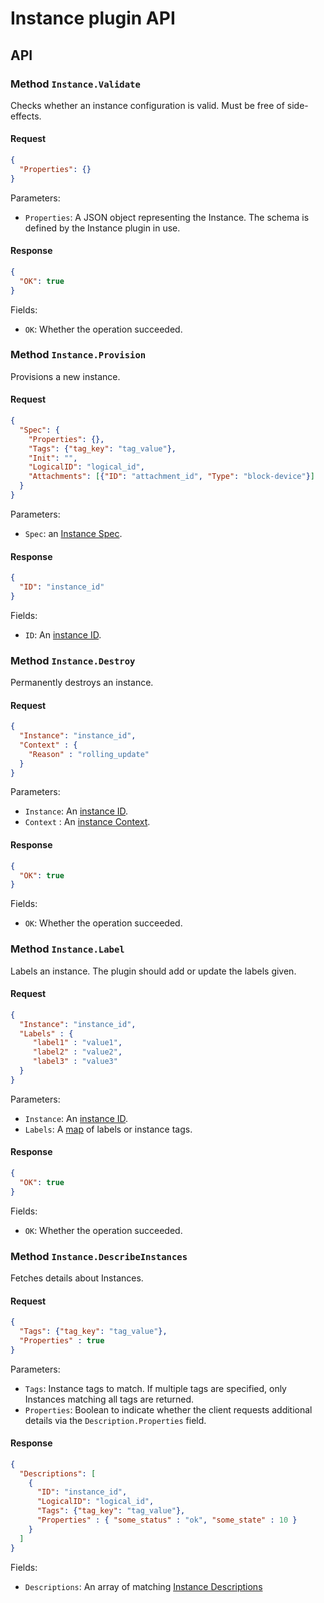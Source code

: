 # Instance plugin API

<!-- SOURCE-CHECKSUM pkg/spi/instance/* 9117db2da2ea1073a6f94b241e6c6a9a0a9048d452c44631323150dfeffdfde2b8c5ba85e274fabe -->

## API

### Method `Instance.Validate`
Checks whether an instance configuration is valid.  Must be free of side-effects.

#### Request
```json
{
  "Properties": {}
}
```

Parameters:
- `Properties`: A JSON object representing the Instance.  The schema is defined by the Instance plugin in use.


#### Response
```json
{
  "OK": true
}
```

Fields:
- `OK`: Whether the operation succeeded.

### Method `Instance.Provision`
Provisions a new instance.

#### Request
```json
{
  "Spec": {
    "Properties": {},
    "Tags": {"tag_key": "tag_value"},
    "Init": "",
    "LogicalID": "logical_id",
    "Attachments": [{"ID": "attachment_id", "Type": "block-device"}]
  }
}
```

Parameters:
- `Spec`: an [Instance Spec](types.md#instance-spec).

#### Response
```json
{
  "ID": "instance_id"
}
```

Fields:
- `ID`: An [instance ID](types.md#instance-id).

### Method `Instance.Destroy`
Permanently destroys an instance.

#### Request
```json
{
  "Instance": "instance_id",
  "Context" : {
    "Reason" : "rolling_update"
  }
}
```

Parameters:
- `Instance`: An [instance ID](types.md#instance-id).
- `Context` : An [instance Context](types.md#context).

#### Response
```json
{
  "OK": true
}
```

Fields:
- `OK`: Whether the operation succeeded.

### Method `Instance.Label`
Labels an instance.  The plugin should add or update the labels given.

#### Request
```json
{
  "Instance": "instance_id",
  "Labels" : {
     "label1" : "value1",
     "label2" : "value2",
     "label3" : "value3"
  }
}
```

Parameters:
- `Instance`: An [instance ID](types.md#instance-id).
- `Labels`: A [map](types.md#instance-tags) of labels or instance tags.

#### Response
```json
{
  "OK": true
}
```

Fields:
- `OK`: Whether the operation succeeded.

### Method `Instance.DescribeInstances`
Fetches details about Instances.

#### Request
```json
{
  "Tags": {"tag_key": "tag_value"},
  "Properties" : true
}
```

Parameters:
- `Tags`: Instance tags to match.  If multiple tags are specified, only Instances matching all tags are returned.
- `Properties`: Boolean to indicate whether the client requests additional details via the `Description.Properties` field.
#### Response
```json
{
  "Descriptions": [
    {
      "ID": "instance_id",
      "LogicalID": "logical_id",
      "Tags": {"tag_key": "tag_value"},
      "Properties" : { "some_status" : "ok", "some_state" : 10 }
    }
  ]
}
```

Fields:
- `Descriptions`: An array of matching [Instance Descriptions](types.md#instance-description)

